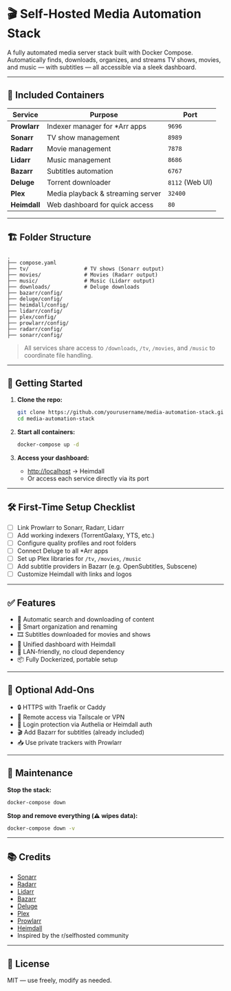 # 🎬 Self-Hosted Media Automation Stack

A fully automated media server stack built with Docker Compose.  
Automatically finds, downloads, organizes, and streams TV shows, movies, and music — with subtitles — all accessible via a sleek dashboard.

---

## 🧩 Included Containers

| Service      | Purpose                           | Port            |
| ------------ | --------------------------------- | --------------- |
| **Prowlarr** | Indexer manager for \*Arr apps    | `9696`          |
| **Sonarr**   | TV show management                | `8989`          |
| **Radarr**   | Movie management                  | `7878`          |
| **Lidarr**   | Music management                  | `8686`          |
| **Bazarr**   | Subtitles automation              | `6767`          |
| **Deluge**   | Torrent downloader                | `8112` (Web UI) |
| **Plex**     | Media playback & streaming server | `32400`         |
| **Heimdall** | Web dashboard for quick access    | `80`            |

---

## 🏗️ Folder Structure

```
.
├── compose.yaml
├── tv/                  # TV shows (Sonarr output)
├── movies/              # Movies (Radarr output)
├── music/               # Music (Lidarr output)
├── downloads/           # Deluge downloads
├── bazarr/config/
├── deluge/config/
├── heimdall/config/
├── lidarr/config/
├── plex/config/
├── prowlarr/config/
├── radarr/config/
├── sonarr/config/
```

> All services share access to `/downloads`, `/tv`, `/movies`, and `/music` to coordinate file handling.

---

## 🚀 Getting Started

1. **Clone the repo:**

   ```bash
   git clone https://github.com/yourusername/media-automation-stack.git
   cd media-automation-stack
   ```

2. **Start all containers:**

   ```bash
   docker-compose up -d
   ```

3. **Access your dashboard:**

   - [http://localhost](http://localhost) → Heimdall
   - Or access each service directly via its port

---

## 🛠️ First-Time Setup Checklist

- [ ] Link Prowlarr to Sonarr, Radarr, Lidarr
- [ ] Add working indexers (TorrentGalaxy, YTS, etc.)
- [ ] Configure quality profiles and root folders
- [ ] Connect Deluge to all \*Arr apps
- [ ] Set up Plex libraries for `/tv`, `/movies`, `/music`
- [ ] Add subtitle providers in Bazarr (e.g. OpenSubtitles, Subscene)
- [ ] Customize Heimdall with links and logos

---

## ✅ Features

- 🎯 Automatic search and downloading of content
- 🧠 Smart organization and renaming
- 🎞️ Subtitles downloaded for movies and shows
- 🧩 Unified dashboard with Heimdall
- 📡 LAN-friendly, no cloud dependency
- 📦 Fully Dockerized, portable setup

---

## 🔐 Optional Add-Ons

- 🔒 HTTPS with Traefik or Caddy
- 🧳 Remote access via Tailscale or VPN
- 🔑 Login protection via Authelia or Heimdall auth
- 🎬 Add Bazarr for subtitles (already included)
- 📥 Use private trackers with Prowlarr

---

## 🧼 Maintenance

**Stop the stack:**

```bash
docker-compose down
```

**Stop and remove everything (⚠️ wipes data):**

```bash
docker-compose down -v
```

---

## 📚 Credits

- [Sonarr](https://sonarr.tv/)
- [Radarr](https://radarr.video/)
- [Lidarr](https://lidarr.audio/)
- [Bazarr](https://www.bazarr.media/)
- [Deluge](https://deluge-torrent.org/)
- [Plex](https://www.plex.tv/)
- [Prowlarr](https://github.com/Prowlarr/Prowlarr)
- [Heimdall](https://heimdall.site/)
- Inspired by the r/selfhosted community

---

## 🧙 License

MIT — use freely, modify as needed.
